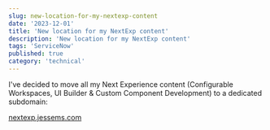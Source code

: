 ```yaml
---
slug: new-location-for-my-nextexp-content
date: '2023-12-01'
title: 'New location for my NextExp content'
description: 'New location for my NextExp content'
tags: 'ServiceNow'
published: true
category: 'technical'
---
```


I've decided to move all my Next Experience content (Configurable Workspaces, UI Builder & Custom Component Development) to a dedicated subdomain:

[nextexp.jessems.com](https://nextexp.jessems.com)
